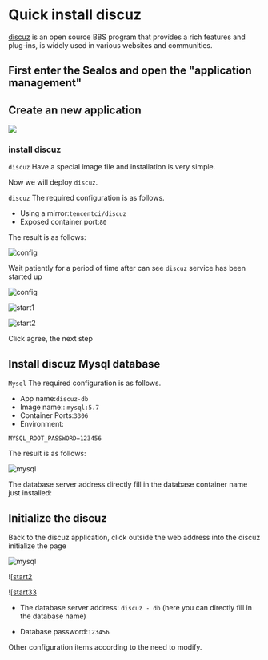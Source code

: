 # Quick install discuz

[discuz](https://gitee.com/Discuz/DiscuzX) is an open source BBS program that provides a rich features and plug-ins, is widely used in various websites and communities.

## First enter the Sealos and open the "application management"

## Create an new application

![](../images/tailchat/2.png)

### install discuz

`discuz` Have a special image file and installation is very simple.

Now we will deploy ` discuz `.

`discuz` The required configuration is as follows.

- Using a mirror:`tencentci/discuz`
- Exposed container port:`80`

The result is as follows:

![config](../images/discuz/config.png)

Wait patiently for a period of time after can see ` discuz ` service has been started up

![config](../images/discuz/running.png)

![start1](../images/discuz/start1.png)

![start2](../images/discuz/start2.png)

Click agree, the next step

## Install discuz Mysql database

`Mysql` The required configuration is as follows.

- App name:`discuz-db`
- Image name:: `mysql:5.7`
- Container Ports:`3306`
- Environment:

```env
MYSQL_ROOT_PASSWORD=123456
```

The result is as follows:

![mysql](../images/discuz/mysql.png)

The database server address directly fill in the database container name just installed:

## Initialize the discuz

Back to the discuz application, click outside the web address into the discuz initialize the page

![mysql](../images/discuz/url.png)

![[start2](../images/discuz/start2.png)

![[start33](../images/discuz/start3.png)

- The database server address: ` discuz - db ` (here you can directly fill in the database name)

- Database password:`123456`

Other configuration items according to the need to modify.
